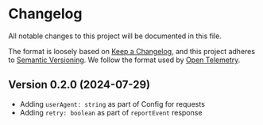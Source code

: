 # Changelog

All notable changes to this project will be documented in this file.

The format is loosely based on [Keep a Changelog](https://keepachangelog.com/en/1.0.0/),
and this project adheres to [Semantic Versioning](https://semver.org/spec/v2.0.0.html).
We follow the format used by [Open Telemetry](https://github.com/open-telemetry/opentelemetry-python/blob/main/CHANGELOG.md).

## Version 0.2.0 (2024-07-29)

- Adding `userAgent: string` as part of Config for requests
- Adding `retry: boolean` as part of `reportEvent` response
